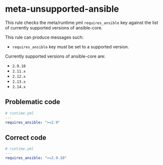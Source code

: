 # meta-unsupported-ansible

This rule checks the meta/runtime.yml `requires_ansible` key against the list of currently supported versions of ansible-core.

This rule can produce messages such:

- `requires_ansible` key must be set to a supported version.

Currently supported versions of ansible-core are:
- `2.9.10`
- `2.11.x`
- `2.12.x`
- `2.13.x`
- `2.14.x`

## Problematic code

```yaml
# runtime.yml
---
requires_ansible: ">=2.9"

```

## Correct code

```yaml
# runtime.yml
---
requires_ansible: ">=2.9.10"

```
